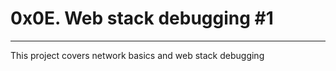 # 0x0E. Web stack debugging #1
------------------------------
This project covers network basics and web stack debugging
